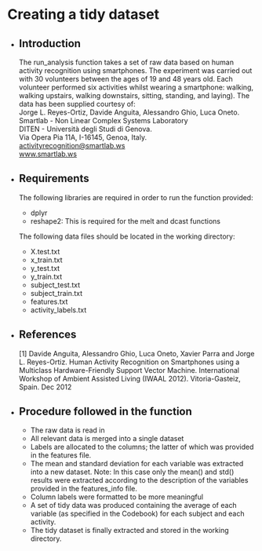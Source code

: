 
# Creating a tidy dataset

+ ## Introduction  
	The run_analysis function takes a set of raw data based on human activity recognition using smartphones. The experiment was carried out with 30 volunteers between the ages of 19 and 48 years old. Each volunteer performed six activities whilst wearing a smartphone: walking, walking upstairs, walking downstairs, sitting, standing, and laying). The data has been supplied courtesy of:  
	Jorge L. Reyes-Ortiz, Davide Anguita, Alessandro Ghio, Luca Oneto.  
	Smartlab - Non Linear Complex Systems Laboratory  
	DITEN - Università degli Studi di Genova.  
	Via Opera Pia 11A, I-16145, Genoa, Italy.  
	activityrecognition@smartlab.ws  
	www.smartlab.ws
	
+ ## Requirements  
	The following libraries are required in order to run the function provided:
	- dplyr
	- reshape2: This is required for the melt and dcast functions

	The following data files should be located in the working directory:
	- X.test.txt
	- x_train.txt
	- y_test.txt
	- y_train.txt
	- subject_test.txt
	- subject_train.txt
	- features.txt
	- activity_labels.txt

+ ## References  
	[1] Davide Anguita, Alessandro Ghio, Luca Oneto, Xavier Parra and Jorge L. Reyes-Ortiz. Human Activity Recognition on Smartphones using a Multiclass Hardware-Friendly Support Vector Machine. International Workshop of Ambient Assisted Living (IWAAL 2012). Vitoria-Gasteiz, Spain. Dec 2012
	
+ ## Procedure followed in the function  
	- The raw data is read in
	- All relevant data is merged into a single dataset
	- Labels are allocated to the columns; the latter of which was provided in the features file.
	- The mean and standard deviation for each variable was extracted into a new dataset. Note: In this case only the mean() and std() results were extracted according to the description of the variables provided in the features_info file.
	- Column labels were formatted to be more meaningful
	- A set of tidy data was produced containing the average of each variable (as specified in the Codebook) for each subject and each activity.
	- The tidy dataset is finally extracted and stored in the working directory.
